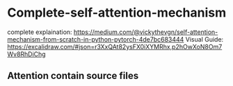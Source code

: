 # Complete-self-attention-mechanism

complete explaination: https://medium.com/@vickythevgn/self-attention-mechanism-from-scratch-in-python-pytorch-4de7bc683444
Visual Guide: https://excalidraw.com/#json=r3XxQAt82ysFX0iXYMRhx,p2hOwXoN8Om7Wv8RhDiChg

## Attention contain source files

